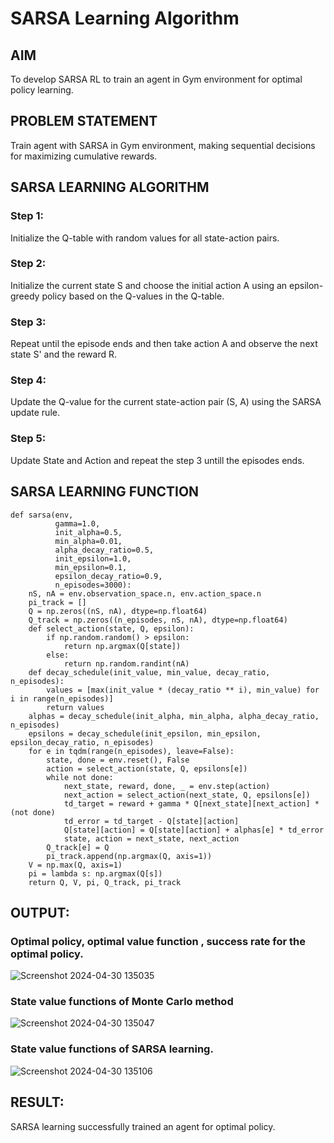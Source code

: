 # SARSA Learning Algorithm

## AIM

To develop SARSA RL to train an agent in Gym environment for optimal policy learning.

## PROBLEM STATEMENT

Train agent with SARSA in Gym environment, making sequential decisions for maximizing cumulative rewards.

## SARSA LEARNING ALGORITHM

### Step 1:

Initialize the Q-table with random values for all state-action pairs.

### Step 2:

Initialize the current state S and choose the initial action A using an epsilon-greedy policy based on the Q-values in the Q-table.

### Step 3:

Repeat until the episode ends and then take action A and observe the next state S' and the reward R.

### Step 4:

Update the Q-value for the current state-action pair (S, A) using the SARSA update rule.

### Step 5:

Update State and Action and repeat the step 3 untill the episodes ends.

## SARSA LEARNING FUNCTION

```
def sarsa(env,
          gamma=1.0,
          init_alpha=0.5,
          min_alpha=0.01,
          alpha_decay_ratio=0.5,
          init_epsilon=1.0,
          min_epsilon=0.1,
          epsilon_decay_ratio=0.9,
          n_episodes=3000):
    nS, nA = env.observation_space.n, env.action_space.n
    pi_track = []
    Q = np.zeros((nS, nA), dtype=np.float64)
    Q_track = np.zeros((n_episodes, nS, nA), dtype=np.float64)
    def select_action(state, Q, epsilon):
        if np.random.random() > epsilon:
            return np.argmax(Q[state])
        else:
            return np.random.randint(nA)
    def decay_schedule(init_value, min_value, decay_ratio, n_episodes):
        values = [max(init_value * (decay_ratio ** i), min_value) for i in range(n_episodes)]
        return values
    alphas = decay_schedule(init_alpha, min_alpha, alpha_decay_ratio, n_episodes)
    epsilons = decay_schedule(init_epsilon, min_epsilon, epsilon_decay_ratio, n_episodes)
    for e in tqdm(range(n_episodes), leave=False):
        state, done = env.reset(), False
        action = select_action(state, Q, epsilons[e])
        while not done:
            next_state, reward, done, _ = env.step(action)
            next_action = select_action(next_state, Q, epsilons[e])
            td_target = reward + gamma * Q[next_state][next_action] * (not done)
            td_error = td_target - Q[state][action]
            Q[state][action] = Q[state][action] + alphas[e] * td_error
            state, action = next_state, next_action
        Q_track[e] = Q
        pi_track.append(np.argmax(Q, axis=1))
    V = np.max(Q, axis=1)
    pi = lambda s: np.argmax(Q[s])
    return Q, V, pi, Q_track, pi_track
```

## OUTPUT:

### Optimal policy, optimal value function , success rate for the optimal policy.

![Screenshot 2024-04-30 135035](https://github.com/SivaChandranR07/sarsa-learning/assets/113497395/3243cc94-516b-41dd-b78f-534b695d3c2f)

### State value functions of Monte Carlo method
![Screenshot 2024-04-30 135047](https://github.com/SivaChandranR07/sarsa-learning/assets/113497395/07d9ee65-3fb5-463e-bac1-db70fdd3c577)


### State value functions of SARSA learning.

![Screenshot 2024-04-30 135106](https://github.com/SivaChandranR07/sarsa-learning/assets/113497395/1a6fd238-f4f8-43b0-9cab-daccf538468b)


## RESULT:

SARSA learning successfully trained an agent for optimal policy.

